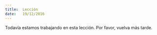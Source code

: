 ```yaml
---
title:  Lección
date:   19/12/2016
---
```


Todavía estamos trabajando en esta lección. Por favor, vuelva más tarde.